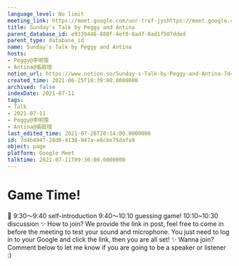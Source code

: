 ```yaml
---
language_level: No limit
meeting_link: https://meet.google.com/uor-traf-jyshttps://meet.google.com/uor-traf-jys
title: Sunday's Talk by Peggy and Antina
parent_database_id: e9339446-880f-4ef0-8ad7-8ad1f507dded
parent_type: database_id
name: Sunday's Talk by Peggy and Antina
hosts:
- Peggy@李明霈
- Antina@張庭瑄
notion_url: https://www.notion.so/Sunday-s-Talk-by-Peggy-and-Antina-7d4b494728d04138947ae6cbe75dafa9
created_time: 2021-06-25T18:39:00.0000000
archived: false
indexDate: 2021-07-11
tags:
- Talk
- 2021-07-11
- Peggy@李明霈
- Antina@張庭瑄
last_edited_time: 2021-07-20T20:14:00.0000000
id: 7d4b4947-28d0-4138-947a-e6cbe75dafa9
object: page
platform: Google Meet
talktime: 2021-07-11T09:30:00.0000000
---
```



# Game Time!
📅
9:30～9:40 self-introduction
9:40～10:10 guessing game!
10:10~10:30 discussion
✨
How to join?
We provide the link in post, feel free to come in before the meeting to test your sound and microphone. You just need to log in to your Google and click the link, then you are all set!
✨
Wanna join?
Comment below to let me know if you are going to be a speaker or listener :)


